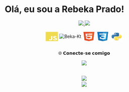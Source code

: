 # Olá, eu sou a Rebeka Prado!


<div align="center">
  <a href="https://github.com/BekaPrado">
    <img height="180em" src="https://github-readme-stats.vercel.app/api?username=BekaPrado&show_icons=true&theme=dracula&include_all_commits=true&count_private=true"/>
    <img height="180em" src="https://github-readme-stats.vercel.app/api/top-langs/?username=BekaPrado&layout=compact&langs_count=16&theme=dracula"/>
  </a>
</div>


<div align="center"><br>
  <img align="center" alt="Beka-Js" height="30" width="40" src="https://raw.githubusercontent.com/devicons/devicon/master/icons/javascript/javascript-plain.svg">
  <img align="center" alt="Beka-Kt" height="30" width="30" src="https://img.icons8.com/?size=100&id=ZoxjA0jZDdFZ&format=png&color=000000">
  <img align="center" alt="Beka-HTML" height="30" width="40" src="https://raw.githubusercontent.com/devicons/devicon/master/icons/html5/html5-original.svg">
  <img align="center" alt="Beka-CSS" height="30" width="40" src="https://raw.githubusercontent.com/devicons/devicon/master/icons/css3/css3-original.svg">
  <img align="center" alt="Beka-Python" height="30" width="40" src="https://raw.githubusercontent.com/devicons/devicon/master/icons/python/python-original.svg">
</div>
  
  ##
 
<div align="center">
   <p>🌐 𝗖𝗼𝗻𝗲𝗰𝘁𝗲-𝘀𝗲 𝗰𝗼𝗺𝗶𝗴𝗼</p>
  <a href="https://www.linkedin.com/in/rebekamarcelino" target="_blank">
    <img src="https://img.shields.io/badge/-LinkedIn-%230077B5?style=for-the-badge&logo=linkedin&logoColor=white" target="_blank">
  </a>
</div>


  ##

<div align="center">
  <a href="https://github.com/BekaPrado">
    <img src="https://github-readme-streak-stats.herokuapp.com?user=BekaPrado&hide_border=true&exclude_days=Sun&theme=transparent" />
  </a>
</div>

<div align="center">
   <a href="https://github.com/BekaPrado">
    <img src="http://github-profile-summary-cards.vercel.app/api/cards/profile-details?username=BekaPrado&theme=transparent" />
  </a>
</div>


